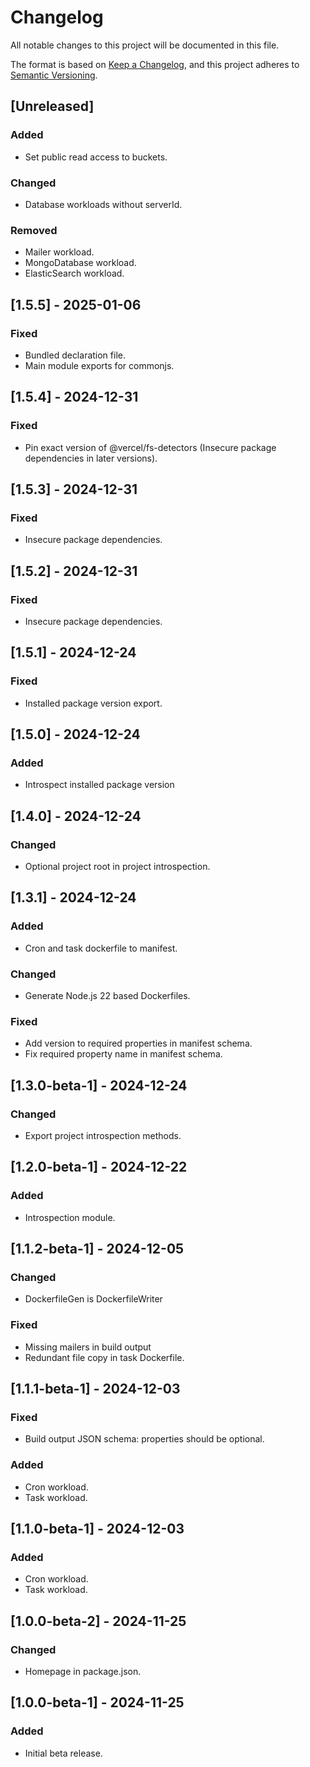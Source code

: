 <!-- markdownlint-disable MD001 MD024 -->
# Changelog

All notable changes to this project will be documented in this file.

The format is based on [Keep a Changelog](https://keepachangelog.com/en/1.1.0/),
and this project adheres to [Semantic Versioning](https://semver.org/spec/v2.0.0.html).

## [Unreleased]

### Added

- Set public read access to buckets.

### Changed

- Database workloads without serverId.

### Removed

- Mailer workload.
- MongoDatabase workload.
- ElasticSearch workload.

## [1.5.5] - 2025-01-06

### Fixed

- Bundled declaration file.
- Main module exports for commonjs.

## [1.5.4] - 2024-12-31

### Fixed

- Pin exact version of @vercel/fs-detectors (Insecure package dependencies in later versions).

## [1.5.3] - 2024-12-31

### Fixed

- Insecure package dependencies.

## [1.5.2] - 2024-12-31

### Fixed

- Insecure package dependencies.

## [1.5.1] - 2024-12-24

### Fixed

- Installed package version export.

## [1.5.0] - 2024-12-24

### Added

- Introspect installed package version

## [1.4.0] - 2024-12-24

### Changed

- Optional project root in project introspection.

## [1.3.1] - 2024-12-24

### Added

- Cron and task dockerfile to manifest.

### Changed

- Generate Node.js 22 based Dockerfiles.

### Fixed

- Add version to required properties in manifest schema.
- Fix required property name in manifest schema.

## [1.3.0-beta-1] - 2024-12-24

### Changed

- Export project introspection methods.

## [1.2.0-beta-1] - 2024-12-22

### Added

- Introspection module.

## [1.1.2-beta-1] - 2024-12-05

### Changed

- DockerfileGen is DockerfileWriter

### Fixed

- Missing mailers in build output
- Redundant file copy in task Dockerfile.

## [1.1.1-beta-1] - 2024-12-03

### Fixed

- Build output JSON schema: properties should be optional.

### Added

- Cron workload.
- Task workload.

## [1.1.0-beta-1] - 2024-12-03

### Added

- Cron workload.
- Task workload.

## [1.0.0-beta-2] - 2024-11-25

### Changed

- Homepage in package.json.

## [1.0.0-beta-1] - 2024-11-25

### Added

- Initial beta release.
